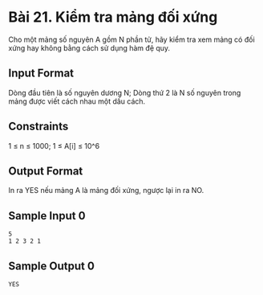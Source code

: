 # Bài 21. Kiểm tra mảng đối xứng

Cho một mảng số nguyên A gồm N phần tử, hãy kiểm tra xem mảng có đối xứng hay không bằng cách sử dụng hàm đệ quy.

## Input Format
Dòng đầu tiên là số nguyên dương N; Dòng thứ 2 là N số nguyên trong mảng được viết cách nhau một dấu cách.

## Constraints
1 ≤ n ≤ 1000; 1 ≤ A[i] ≤ 10^6

## Output Format
In ra YES nếu mảng A là mảng đối xứng, ngược lại in ra NO.

## Sample Input 0
```
5
1 2 3 2 1
```

## Sample Output 0
```
YES
```